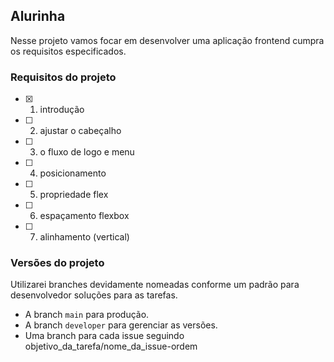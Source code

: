 ## Alurinha

Nesse projeto vamos focar em desenvolver uma aplicação frontend cumpra os requisitos especificados.

### Requisitos do projeto

- [x] 1. introdução
- [ ] 2. ajustar o cabeçalho
- [ ] 3. o fluxo de logo e menu 
- [ ] 4. posicionamento
- [ ] 5. propriedade flex
- [ ] 6. espaçamento flexbox
- [ ] 7. alinhamento (vertical)

### Versões do projeto

Utilizarei branches devidamente nomeadas conforme um padrão para desenvolvedor soluções para as tarefas.

- A branch `main` para produção.
- A branch `developer` para gerenciar as versões.
- Uma branch para cada issue seguindo objetivo_da_tarefa/nome_da_issue-ordem
